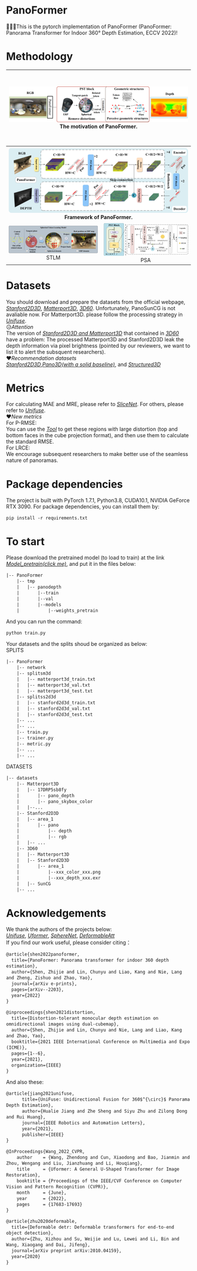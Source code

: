 # PanoFormer
:triangular_flag_on_post::triangular_flag_on_post::triangular_flag_on_post:This is the pytorch implementation of PanoFormer (PanoFormer: Panorama Transformer for Indoor 360° Depth Estimation, ECCV 2022)!  
# Methodology
<table>
	<tr><th colspan="2" width="1200" height="200"><center><img src="/img/concept.png">The motivation of PanoFormer.</center></th></tr>
	<tr><th colspan="2" width="1000" height="200"><center><img src="/img/PanoFormer.png">Framework of PanoFormer.</center></th></tr>
    <tr>
        <td ><center><img src="/img/stlm.png" >STLM</center></td>
        <td ><center><img src="/img/psa.png">PSA</center></td>
    </tr>
</table>



# Datasets
You should download and prepare the datasets from the official webpage, *[Stanford2D3D](http://buildingparser.stanford.edu/dataset.html#Download)*, *[Matterport3D](https://niessner.github.io/Matterport/)*, *[3D60](https://vcl3d.github.io/3D60/)*. Unfortunately, PanoSunCG is not avaliable now. For Matterport3D. please follow the processing strategy in *[Unifuse](https://github.com/alibaba/UniFuse-Unidirectional-Fusion/blob/main/UniFuse/Matterport3D/README.md)*.  
:disappointed_relieved:*Attention*  
The version of *[Stanford2D3D and Matterport3D](https://zenodo.org/record/3492155#.YteQ1flBxPZ)* that contained in *[3D60](https://vcl3d.github.io/3D60/)* have a problem: The processed Matterport3D and Stanford2D3D leak the depth information via pixel brightness (pointed by our reviewers, we want to list it to alert the subsquent researchers).  
:heart:*Recommendation datasets*  
*[Stanford2D3D](http://buildingparser.stanford.edu/dataset.html#Download)*,*[Pano3D(with a solid baseline)](https://vcl3d.github.io/Pano3D/download/)*, and *[Structured3D](https://structured3d-dataset.org/)*  
# Metrics  
For calculating MAE and MRE, please refer to *[SliceNet](https://github.com/crs4/SliceNet/blob/main/misc/eval.py)*. For others, please refer to *[Unifuse](https://github.com/alibaba/UniFuse-Unidirectional-Fusion/blob/main/UniFuse/metrics.py)*.  
:heart:*New metrics*  
For P-RMSE:  
You can use the *[Tool](https://github.com/timy90022/Perspective-and-Equirectangular)* to get these regions with large distortion (top and bottom faces in the cube projection format), 
and then use them to calculate the standard RMSE.   
For LRCE:        
We encourage subsequent researchers to make better use of the seamless nature of panoramas.
# Package dependencies
The project is built with PyTorch 1.7.1, Python3.8, CUDA10.1, NVIDIA GeForce RTX 3090. For package dependencies, you can install them by:
```
pip install -r requirements.txt
```
# To start
Please download the pretrained model (to load to train) at the link *[Model_pretrain(click me)](https://drive.google.com/drive/folders/1X65MTxpDpYGEpihg_MzKoDjZk0gscv3H?usp=sharing)*, and put it in the files below:
```
|-- PanoFormer
    |-- tmp
    |   |-- panodepth
    |		|--train
    |		|--val
    |		|--models
    |			|--weights_pretrain
```
And you can run the command:
```
python train.py
```
Your datasets and the splits shoud be organized as below:  
SPLITS  
```
|-- PanoFormer
    |-- network
    |-- splitsm3d
    |   |-- matterport3d_train.txt
    |   |-- matterport3d_val.txt
    |   |-- matterport3d_test.txt
    |-- splitss2d3d
    |   |-- stanford2d3d_train.txt
    |   |-- stanford2d3d_val.txt
    |   |-- stanford2d3d_test.txt
    |-- ...
    |-- ...   
    |-- train.py
    |-- trainer.py
    |-- metric.py
    |-- ...
    |-- ...
```
DATASETS  
```
|-- datasets
    |-- Matterport3D
    |   |-- 17DRP5sb8fy
    |		|-- pano_depth
    |		|-- pano_skybox_color
    |	|--...
    |-- Stanford2D3D
    |   |-- area_1
    |   	|-- pano
    |   		|-- depth
    |   		|-- rgb
    |	|-- ...   
    |-- 3D60
    |	|-- Matterport3D
    |	|-- Stanford2D3D
    |   	|-- area_1
    |			|--xxx_color_xxx.png
    |			|--xxx_depth_xxx.exr
    |	|-- SunCG
    |-- ...
```
# Acknowledgements
We thank the authors of the projects below:  
*[Unifuse](https://github.com/alibaba/UniFuse-Unidirectional-Fusion)*, *[Uformer](https://github.com/ZhendongWang6/Uformer)*, *[SphereNet](https://github.com/mty1203/spherenet)*, *[DeformableAtt](https://github.com/ZhuWenjie98/DL-project/blob/main/models/deformable_attn.py)*  
If you find our work useful, please consider citing： 
```
@article{shen2022panoformer,
  title={PanoFormer: Panorama transformer for indoor 360 depth estimation},
  author={Shen, Zhijie and Lin, Chunyu and Liao, Kang and Nie, Lang and Zheng, Zishuo and Zhao, Yao},
  journal={arXiv e-prints},
  pages={arXiv--2203},
  year={2022}
}
```
```
@inproceedings{shen2021distortion,
  title={Distortion-tolerant monocular depth estimation on omnidirectional images using dual-cubemap},
  author={Shen, Zhijie and Lin, Chunyu and Nie, Lang and Liao, Kang and Zhao, Yao},
  booktitle={2021 IEEE International Conference on Multimedia and Expo (ICME)},
  pages={1--6},
  year={2021},
  organization={IEEE}
}
```
And also these:  
```
@article{jiang2021unifuse,
      title={UniFuse: Unidirectional Fusion for 360$^{\circ}$ Panorama Depth Estimation}, 
      author={Hualie Jiang and Zhe Sheng and Siyu Zhu and Zilong Dong and Rui Huang},
	  journal={IEEE Robotics and Automation Letters},
	  year={2021},
	  publisher={IEEE}
}
```
```
@InProceedings{Wang_2022_CVPR,
    author    = {Wang, Zhendong and Cun, Xiaodong and Bao, Jianmin and Zhou, Wengang and Liu, Jianzhuang and Li, Houqiang},
    title     = {Uformer: A General U-Shaped Transformer for Image Restoration},
    booktitle = {Proceedings of the IEEE/CVF Conference on Computer Vision and Pattern Recognition (CVPR)},
    month     = {June},
    year      = {2022},
    pages     = {17683-17693}
}
```
```
@article{zhu2020deformable,
  title={Deformable detr: Deformable transformers for end-to-end object detection},
  author={Zhu, Xizhou and Su, Weijie and Lu, Lewei and Li, Bin and Wang, Xiaogang and Dai, Jifeng},
  journal={arXiv preprint arXiv:2010.04159},
  year={2020}
}
```
